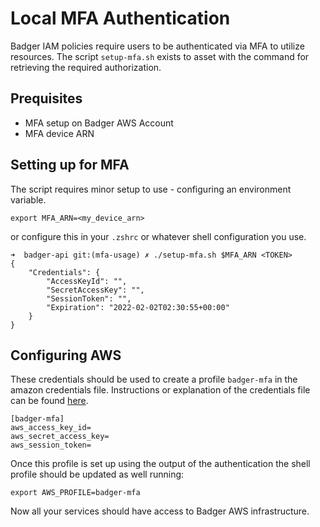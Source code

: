 # Local MFA Authentication

Badger IAM policies require users to be authenticated via MFA to utilize resources.
The script `setup-mfa.sh` exists to asset with the command for retrieving the required authorization.

## Prequisites

- MFA setup on Badger AWS Account
- MFA device ARN

## Setting up for MFA

The script requires minor setup to use - configuring an environment variable.

```
export MFA_ARN=<my_device_arn>
```

or configure this in your `.zshrc` or whatever shell configuration you use.

```
➜  badger-api git:(mfa-usage) ✗ ./setup-mfa.sh $MFA_ARN <TOKEN>
{
    "Credentials": {
        "AccessKeyId": "",
        "SecretAccessKey": "",
        "SessionToken": "",
        "Expiration": "2022-02-02T02:30:55+00:00"
    }
}
```

## Configuring AWS

These credentials should be used to create a profile `badger-mfa` in the amazon credentials file.
Instructions or explanation of the credentials file can be found [here](https://docs.aws.amazon.com/cli/latest/userguide/cli-configure-files.html).

```
[badger-mfa]
aws_access_key_id=
aws_secret_access_key=
aws_session_token=
```

Once this profile is set up using the output of the authentication the shell profile should be updated as well running:

```
export AWS_PROFILE=badger-mfa
```

Now all your services should have access to Badger AWS infrastructure.
